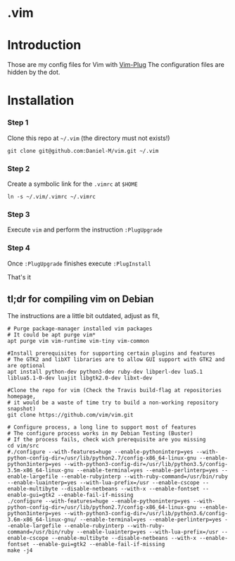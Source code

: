 # .vim 

# Introduction

Those are my config files for Vim with [Vim-Plug](https://github.com/junegunn/vim-plug)
The configuration files are hidden by the dot.

# Installation

### Step 1
Clone this repo at `~/.vim` (the directory must not exists!)

```
git clone git@github.com:Daniel-M/vim.git ~/.vim
```

### Step 2
Create a symbolic link for the `.vimrc` at `$HOME`

```
ln -s ~/.vim/.vimrc ~/.vimrc
```

### Step 3
Execute `vim` and perform the instruction `:PlugUpgrade`

### Step 4
Once `:PlugUpgrade` finishes execute `:PlugInstall`

That's it


## tl;dr for compiling vim on Debian 

The instructions are a little bit outdated, adjust as fit,  

```
# Purge package-manager installed vim packages
# It could be apt purge vim*
apt purge vim vim-runtime vim-tiny vim-common

#Install prerequisites for supporting certain plugins and features
# The GTK2 and libXT libraries are to allow GUI support with GTK2 and are optional
apt install python-dev python3-dev ruby-dev libperl-dev lua5.1 liblua5.1-0-dev luajit libgtk2.0-dev libxt-dev

#Clone the repo for vim (Check the Travis build-flag at repositories homepage,
# it would be a waste of time try to build a non-working repository snapshot)
git clone https://github.com/vim/vim.git

# Configure process, a long line to support most of features
# The configure process works in my Debian Testing (Buster)
# If the process fails, check wich prerequisite are you missing
cd vim/src
#./configure --with-features=huge --enable-pythoninterp=yes --with-python-config-dir=/usr/lib/python2.7/config-x86_64-linux-gnu --enable-python3interp=yes --with-python3-config-dir=/usr/lib/python3.5/config-3.5m-x86_64-linux-gnu --enable-terminal=yes --enable-perlinterp=yes --enable-largefile --enable-rubyinterp --with-ruby-command=/usr/bin/ruby --enable-luainterp=yes --with-lua-prefix=/usr --enable-cscope --enable-multibyte --disable-netbeans --with-x --enable-fontset --enable-gui=gtk2 --enable-fail-if-missing
./configure --with-features=huge --enable-pythoninterp=yes --with-python-config-dir=/usr/lib/python2.7/config-x86_64-linux-gnu --enable-python3interp=yes --with-python3-config-dir=/usr/lib/python3.6/config-3.6m-x86_64-linux-gnu/ --enable-terminal=yes --enable-perlinterp=yes --enable-largefile --enable-rubyinterp --with-ruby-command=/usr/bin/ruby --enable-luainterp=yes --with-lua-prefix=/usr --enable-cscope --enable-multibyte --disable-netbeans --with-x --enable-fontset --enable-gui=gtk2 --enable-fail-if-missing
make -j4

```
